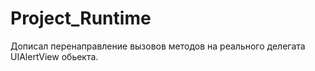 Project_Runtime
===============

Дописал перенаправление вызовов методов на реального делегата UIAlertView обьекта.
